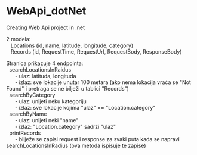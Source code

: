 # WebApi_dotNet
Creating Web Api project in .net  
  
2 modela:  
  &nbsp;&nbsp; Locations  (id, name, latitude, longitude, category)  
  &nbsp;&nbsp; Records    (id, RequestTime, RequestUrl, RequestBody, ResponseBody)  
  
Stranica prikazuje 4 endpointa:  
  &nbsp;&nbsp;searchLocationsInRaidus  
      &nbsp;&nbsp;&nbsp;&nbsp;&nbsp;&nbsp;- ulaz: latituda, longituda  
      &nbsp;&nbsp;&nbsp;&nbsp;&nbsp;&nbsp;- izlaz: sve lokacije unutar 100 metara (ako nema lokacija vraća se "Not Found" i pretraga se ne bilježi u tablici "Records")  
  &nbsp;&nbsp;searchByCategory  
      &nbsp;&nbsp;&nbsp;&nbsp;&nbsp;&nbsp;- ulaz: unijeti neku kategoriju  
      &nbsp;&nbsp;&nbsp;&nbsp;&nbsp;&nbsp;- izlaz: sve lokacije kojima "ulaz" == "Location.category"  
  &nbsp;&nbsp;searchByName  
      &nbsp;&nbsp;&nbsp;&nbsp;&nbsp;&nbsp;- ulaz: unijeti neki "name"  
      &nbsp;&nbsp;&nbsp;&nbsp;&nbsp;&nbsp;- izlaz: "Location.category" sadrži "ulaz"  
  &nbsp;&nbsp;printRecords  
      &nbsp;&nbsp;&nbsp;&nbsp;&nbsp;&nbsp;- bilježe se zapisi request i response za svaki puta kada se napravi searchLocationsInRadius (ova metoda ispisuje te zapise)
